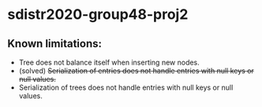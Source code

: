 # sdistr2020-group48-proj2


## Known limitations:
- Tree does not balance itself when inserting new nodes.
- (solved) ~~Serialization of entries does not handle entries with null keys or null values.~~
- Serialization of trees does not handle entries with null keys or null values.
